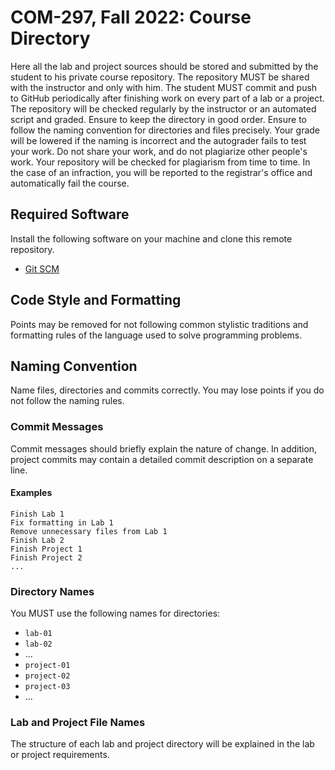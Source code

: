 # COM-297, Fall 2022: Course Directory

Here all the lab and project sources should be stored and submitted by the
student to his private course repository. The repository MUST be shared with the
instructor and only with him. The student MUST commit and push to GitHub
periodically after finishing work on every part of a lab or a project. The
repository will be checked regularly by the instructor or an automated script
and graded. Ensure to keep the directory in good order. Ensure to follow the
naming convention for directories and files precisely. Your grade will be
lowered if the naming is incorrect and the autograder fails to test your work.
Do not share your work, and do not plagiarize other people's work. Your
repository will be checked for plagiarism from time to time. In the case of an
infraction, you will be reported to the registrar's office and automatically
fail the course.

## Required Software

Install the following software on your machine and clone this remote repository.

* [Git SCM](https://git-scm.com)

## Code Style and Formatting

Points may be removed for not following common stylistic traditions and
formatting rules of the language used to solve programming problems.

## Naming Convention

Name files, directories and commits correctly. You may lose points if you do not
follow the naming rules.

### Commit Messages

Commit messages should briefly explain the nature of change. In addition,
project commits may contain a detailed commit description on a separate line.

#### Examples

```
Finish Lab 1
Fix formatting in Lab 1
Remove unnecessary files from Lab 1
Finish Lab 2
Finish Project 1
Finish Project 2
...
```

### Directory Names

You MUST use the following names for directories:

* `lab-01`
* `lab-02`
* ...
* `project-01`
* `project-02`
* `project-03`
* ...

### Lab and Project File Names

The structure of each lab and project directory will be explained in the lab or
project requirements.
